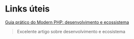 # Links úteis

[Guia prático do Modern PHP: desenvolvimento e ecossistema](https://medium.com/@FernandoDebrand/guia-pr%C3%A1tico-do-modern-php-desenvolvimento-e-ecossistema-c9715184e463)

> Excelente artigo sobre desenvolvimento e ecosistema
